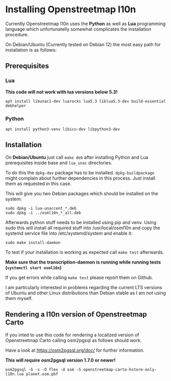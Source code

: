 # Installing Openstreetmap l10n

Currently Openstreetmap l10n uses the **Python** as well as **Lua**
programming language which unfortunatelly somewhat complicates the
installation procedure.

On Debian/Ubuntu (Currently tested on Debian 12) the most easy path for
installation is as follows:

## Prerequisites

### Lua

**This code will not work with lua versions below 5.3!**

```
apt install libunac1-dev luarocks lua5.3 liblua5.3-dev build-essential debhelper
```

### Python

```
apt install python3-venv libicu-dev libpython3-dev
```

## Installation

On **Debian/Ubuntu** just call ``make deb`` after installing Python and Lua
prerequisites inside base and ``lua_unac`` directories.

To do this the ``dpkg-dev`` package has to be installed.
``dpkg-buildpackage`` might complain about further dependencies in this
process. Just install them as requested in this case.

This will give you two Debian packages which should be installed on the
system:

```
sudo dpkg -i lua-unaccent_*.deb
sudo dpkg -i ../osml10n_*_all.deb
```

Afterwards python stuff needs to be installed using pip and venv. Using sudo
this will install all required stuff into /usr/local/osml10n and copy the
systemd service file into /etc/systemd/system and enable it:


```
sudo make install-daemon
```

To test if your installation is working as expected call ``make test``
afterwards.

**Make sure that the transcription-daemon is running while running tests
(``systemctl start osml10n``)**

If you get errors while calling ``make test`` please report them on Github.

I am particularly interested in problems regarding the current LTS versions
of Ubuntu and other Linux distributions than Debian stable as I am not using
them myself.

## Rendering a l10n version of Openstreetmap Carto

If you inted to use this code for rendering a localized version of Openstreetmap Carto
calling osm2pgsql as follows should work.

Have a look at https://osm2pgsql.org/doc/ for further information.

**This will require osm2pgsql version 1.7.0 or newer!**

```
osm2pgsql -G -s -O flex -d osm -S openstreetmap-carto-hstore-only-l10n.lua planet.osm.pbf
```
